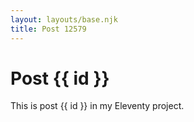 ```yaml
---
layout: layouts/base.njk
title: Post 12579
---
```


# Post {{ id }}

This is post {{ id }} in my Eleventy project.
